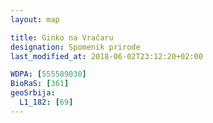 ```yaml
---
layout: map

title: Ginko na Vračaru
designation: Spomenik prirode
last_modified_at: 2018-06-02T23:12:20+02:00

WDPA: [555589030]
BioRaS: [361]
geoSrbija:
  L1_182: [69]
---
```

